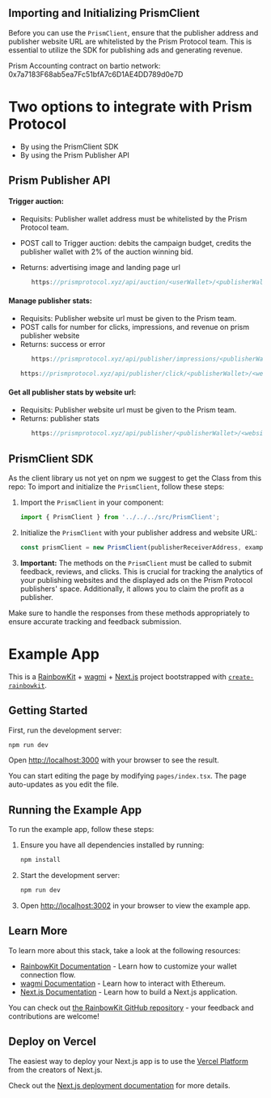 ## Importing and Initializing PrismClient

Before you can use the `PrismClient`, ensure that the publisher address and publisher website URL are whitelisted by the Prism Protocol team. This is essential to utilize the SDK for publishing ads and generating revenue.

Prism Accounting contract on bartio network: 0x7a7183F68ab5ea7Fc51bfA7c6D1AE4DD789d0e7D
# Two options to integrate with Prism Protocol
- By using the PrismClient SDK
- By using the Prism Publisher API

## Prism Publisher API

#### Trigger auction:
- Requisits: Publisher wallet address must be whitelisted by the Prism Protocol team.
- POST call to Trigger auction: debits the campaign budget, credits the publisher wallet with 2% of the auction winning bid.
- Returns: advertising image and landing page url

   ```typescript
      https://prismprotocol.xyz/api/auction/<userWallet>/<publisherWallet>
   ```
#### Manage publisher stats:
- Requisits: Publisher website url must be given to the Prism team.
- POST calls for number for clicks, impressions, and revenue on prism publisher website
- Returns: success or error
   ```typescript
      https://prismprotocol.xyz/api/publisher/impressions/<publisherWallet>/<websiteUrl>/<auctionWinnerId>
   ```
   ```typescript
   https://prismprotocol.xyz/api/publisher/click/<publisherWallet>/<websiteUrl>/<auctionWinnerId>
   ```

#### Get all publisher stats by website url:
- Requisits: Publisher website url must be given to the Prism team.
- Returns: publisher stats
   ```typescript
      https://prismprotocol.xyz/api/publisher/<publisherWallet>/<websiteUrl>
   ```
## PrismClient SDK

As the client library us not yet on npm we suggest to get the Class from this repo:
To import and initialize the `PrismClient`, follow these steps:

1. Import the `PrismClient` in your component:
   ```typescript
   import { PrismClient } from '../../../src/PrismClient';
   ```

2. Initialize the `PrismClient` with your publisher address and website URL:
   ```typescript
   const prismClient = new PrismClient(publisherReceiverAddress, examplePublishingWebsite);
   ```

3. **Important:** The methods on the `PrismClient` must be called to submit feedback, reviews, and clicks. This is crucial for tracking the analytics of your publishing websites and the displayed ads on the Prism Protocol publishers' space. Additionally, it allows you to claim the profit as a publisher.

Make sure to handle the responses from these methods appropriately to ensure accurate tracking and feedback submission.

# Example App

This is a [RainbowKit](https://rainbowkit.com) + [wagmi](https://wagmi.sh) + [Next.js](https://nextjs.org/) project bootstrapped with [`create-rainbowkit`](/packages/create-rainbowkit).

## Getting Started

First, run the development server:

```bash
npm run dev
```

Open [http://localhost:3000](http://localhost:3000) with your browser to see the result.

You can start editing the page by modifying `pages/index.tsx`. The page auto-updates as you edit the file.

## Running the Example App

To run the example app, follow these steps:

1. Ensure you have all dependencies installed by running:
   ```bash
   npm install
   ```

2. Start the development server:
   ```bash
   npm run dev
   ```

3. Open [http://localhost:3002](http://localhost:3002) in your browser to view the example app.

## Learn More

To learn more about this stack, take a look at the following resources:

- [RainbowKit Documentation](https://rainbowkit.com) - Learn how to customize your wallet connection flow.
- [wagmi Documentation](https://wagmi.sh) - Learn how to interact with Ethereum.
- [Next.js Documentation](https://nextjs.org/docs) - Learn how to build a Next.js application.

You can check out [the RainbowKit GitHub repository](https://github.com/rainbow-me/rainbowkit) - your feedback and contributions are welcome!

## Deploy on Vercel

The easiest way to deploy your Next.js app is to use the [Vercel Platform](https://vercel.com/new?utm_medium=default-template&filter=next.js&utm_source=create-next-app&utm_campaign=create-next-app-readme) from the creators of Next.js.

Check out the [Next.js deployment documentation](https://nextjs.org/docs/deployment) for more details.
